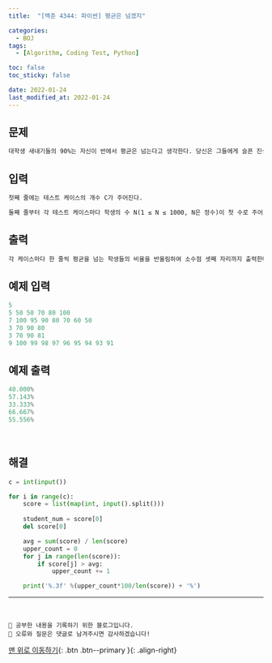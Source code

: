 ```yaml
---
title:  "[백준 4344: 파이썬] 평균은 넘겠지" 

categories:
  - BOJ
tags:
  - [Algorithm, Coding Test, Python]

toc: false
toc_sticky: false

date: 2022-01-24
last_modified_at: 2022-01-24
---
```


## 문제
```html
대학생 새내기들의 90%는 자신이 반에서 평균은 넘는다고 생각한다. 당신은 그들에게 슬픈 진실을 알려줘야 한다.
```


## 입력  
```html
첫째 줄에는 테스트 케이스의 개수 C가 주어진다.

둘째 줄부터 각 테스트 케이스마다 학생의 수 N(1 ≤ N ≤ 1000, N은 정수)이 첫 수로 주어지고, 이어서 N명의 점수가 주어진다. 점수는 0보다 크거나 같고, 100보다 작거나 같은 정수이다.
```

## 출력 
```html 
각 케이스마다 한 줄씩 평균을 넘는 학생들의 비율을 반올림하여 소수점 셋째 자리까지 출력한다.
```

## 예제 입력  
```python
5
5 50 50 70 80 100
7 100 95 90 80 70 60 50
3 70 90 80
3 70 90 81
9 100 99 98 97 96 95 94 93 91
```

## 예제 출력  
```python
40.000%
57.143%
33.333%
66.667%
55.556%
```

<br>

## 해결

```python
c = int(input())

for i in range(c):
    score = list(map(int, input().split()))
    
    student_num = score[0]
    del score[0]

    avg = sum(score) / len(score)
    upper_count = 0
    for j in range(len(score)):
        if score[j] > avg:
            upper_count += 1

    print('%.3f' %(upper_count*100/len(score)) + '%')
```


***
<br>

    💾 공부한 내용을 기록하기 위한 블로그입니다.
    📄 오류와 질문은 댓글로 남겨주시면 감사하겠습니다!

[맨 위로 이동하기](#){: .btn .btn--primary }{: .align-right}